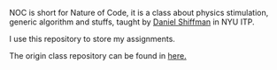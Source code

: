 <p>NOC is short for Nature of Code, it is a class about physics stimulation, generic algorithm and stuffs, taught by <a href="https://github.com/shiffman">Daniel Shiffman</a> in NYU ITP.</p>
<p>I use this repository to store my assignments.</p>
<p>The origin class repository can be found in <a href="https://github.com/shiffman/The-Nature-of-Code-S14">here.</a></p>